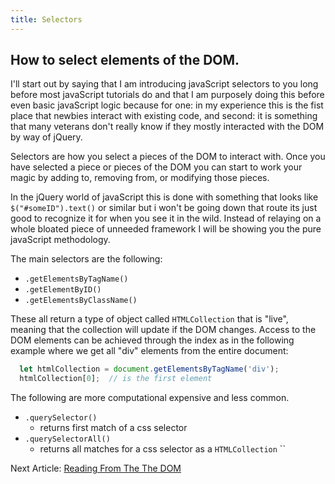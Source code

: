 ```yaml
---
title: Selectors
---
```


## How to select elements of the DOM.

I'll start out by saying that I am introducing javaScript selectors to you long before most javaScript tutorials do and that I am purposely doing this before even basic javaScript logic because for one: in my experience this is the fist place that newbies interact with existing code, and second: it is something that many veterans don't really know if they mostly interacted with the DOM by way of jQuery.

Selectors are how you select a pieces of the DOM to interact with.  Once you have selected a piece or pieces of the DOM you can start to work your magic by adding to, removing from, or modifying those pieces.

In the jQuery world of javaScript this is done with something that looks like `$("#someID").text()` or similar but i won't be going down that route its just good to recognize it for when you see it in the wild.  Instead of relaying on a whole bloated piece of unneeded framework I will be showing you the pure javaScript methodology.

The main selectors are the following:
- `.getElementsByTagName()`
- `.getElementByID()`
- `.getElementsByClassName()`

These all return a type of object called `HTMLCollection` that is "live", meaning that the collection will update if the DOM changes. Access to the DOM elements can be achieved through the index as in the following example where we get all "div" elements from the entire document:
``` javaScript
  let htmlCollection = document.getElementsByTagName('div');
  htmlCollection[0];  // is the first element
```

The following are more computational expensive and less common.
- `.querySelector()`
  * returns first match of a css selector
- `.querySelectorAll()`
  * returns all matches for a css selector as a `HTMLCollection`
``

<div class="nextArticle">

Next Article: [Reading From The The DOM](/Articles/05_Reading_DOM/)
</div>
